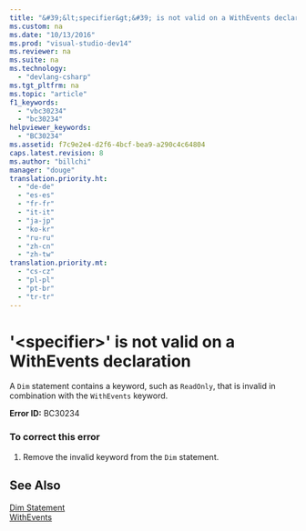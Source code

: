 ```yaml
---
title: "&#39;&lt;specifier&gt;&#39; is not valid on a WithEvents declaration"
ms.custom: na
ms.date: "10/13/2016"
ms.prod: "visual-studio-dev14"
ms.reviewer: na
ms.suite: na
ms.technology: 
  - "devlang-csharp"
ms.tgt_pltfrm: na
ms.topic: "article"
f1_keywords: 
  - "vbc30234"
  - "bc30234"
helpviewer_keywords: 
  - "BC30234"
ms.assetid: f7c9e2e4-d2f6-4bcf-bea9-a290c4c64804
caps.latest.revision: 8
ms.author: "billchi"
manager: "douge"
translation.priority.ht: 
  - "de-de"
  - "es-es"
  - "fr-fr"
  - "it-it"
  - "ja-jp"
  - "ko-kr"
  - "ru-ru"
  - "zh-cn"
  - "zh-tw"
translation.priority.mt: 
  - "cs-cz"
  - "pl-pl"
  - "pt-br"
  - "tr-tr"
---
```

# &#39;&lt;specifier&gt;&#39; is not valid on a WithEvents declaration
A `Dim` statement contains a keyword, such as `ReadOnly`, that is invalid in combination with the `WithEvents` keyword.  
  
 **Error ID:** BC30234  
  
### To correct this error  
  
1.  Remove the invalid keyword from the `Dim` statement.  
  
## See Also  
 [Dim Statement](../Topic/Dim%20Statement%20\(Visual%20Basic\).md)   
 [WithEvents](../Topic/WithEvents%20\(Visual%20Basic\).md)